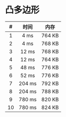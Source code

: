 # 凸多边形

| #          | 时间                           | 内存                           |
|:----------:|:------------------------------:|:------------------------------:|
|1|4 ms|764 KB|
|2|4 ms|768 KB|
|3|12 ms|768 KB|
|4|12 ms|764 KB|
|5|48 ms|776 KB|
|6|52 ms|776 KB|
|7|204 ms|792 KB|
|8|204 ms|788 KB|
|9|780 ms|820 KB|
|10|780 ms|824 KB|

